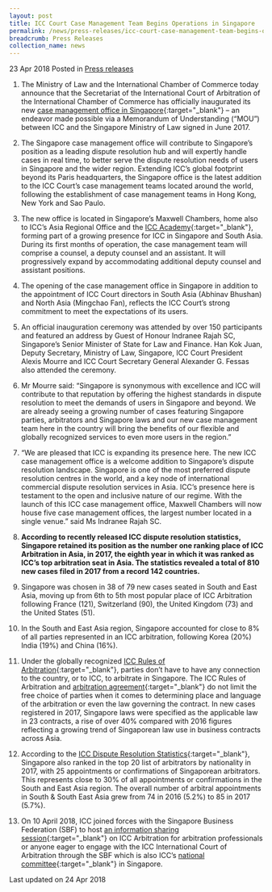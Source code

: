 ```yaml
---
layout: post
title: ICC Court Case Management Team Begins Operations in Singapore
permalink: /news/press-releases/icc-court-case-management-team-begins-operations-in-singapore
breadcrumb: Press Releases
collection_name: news
---
```



23 Apr 2018 Posted in [Press releases](/news/press-releases)


1. The Ministry of Law and the International Chamber of Commerce today announce that the Secretariat of the International Court of Arbitration of the International Chamber of Commerce has officially inaugurated its new [case management office in Singapore](https://iccwbo.org/media-wall/news-speeches/singapore-ministry-law-international-chamber-commerce-sign-mou-boost-arbitration/){:target="_blank"} – an endeavor made possible via a Memorandum of Understanding (“MOU”) between ICC and the Singapore Ministry of Law signed in June 2017.

2. The Singapore case management office will contribute to Singapore’s position as a leading dispute resolution hub and will expertly handle cases in real time, to better serve the dispute resolution needs of users in Singapore and the wider region. Extending ICC’s global footprint beyond its Paris headquarters, the Singapore office is the latest addition to the ICC Court’s case management teams located around the world, following the establishment of case management teams in Hong Kong, New York and Sao Paulo.


3. The new office is located in Singapore’s Maxwell Chambers, home also to ICC’s Asia Regional Office and the [ICC Academy](http://icc.academy/){:target="_blank"}, forming part of a growing presence for ICC in Singapore and South Asia. During its first months of operation, the case management team will comprise a counsel, a deputy counsel and an assistant. It will progressively expand by accommodating additional deputy counsel and assistant positions.

4. The opening of the case management office in Singapore in addition to the appointment of ICC Court directors in South Asia (Abhinav Bhushan) and North Asia (Mingchao Fan), reflects the ICC Court’s strong commitment to meet the expectations of its users.

5. An official inauguration ceremony was attended by over 150 participants and featured an address by Guest of Honour Indranee Rajah SC, Singapore’s Senior Minister of State for Law and Finance. Han Kok Juan, Deputy Secretary, Ministry of Law, Singapore, ICC Court President Alexis Mourre and ICC Court Secretary General Alexander G. Fessas also attended the ceremony.

6. Mr Mourre said: “Singapore is synonymous with excellence and ICC will contribute to that reputation by offering the highest standards in dispute resolution to meet the demands of users in Singapore and beyond. We are already seeing a growing number of cases featuring Singapore parties, arbitrators and Singapore laws and our new case management team here in the country will bring the benefits of our flexible and globally recognized services to even more users in the region.”

7. “We are pleased that ICC is expanding its presence here. The new ICC case management office is a welcome addition to Singapore’s dispute resolution landscape.  Singapore is one of the most preferred dispute resolution centres in the world, and a key node of international commercial dispute resolution services in Asia. ICC’s presence here is testament to the open and inclusive nature of our regime.  With the launch of this ICC case management office, Maxwell Chambers will now house five case management offices, the largest number located in a single venue.” said Ms Indranee Rajah SC.

8. **According to recently released ICC dispute resolution statistics, Singapore retained its position as the number one ranking place of ICC Arbitration in Asia, in 2017, the eighth year in which it was ranked as ICC’s top arbitration seat in Asia. The statistics revealed a total of 810 new cases filed in 2017 from a record 142 countries.**

9. Singapore was chosen in 38 of 79 new cases seated in South and East Asia, moving up from 6th to 5th most popular place of ICC Arbitration following France (121), Switzerland (90), the United Kingdom (73) and the United States (51).

10. In the South and East Asia region, Singapore accounted for close to 8% of all parties represented in an ICC arbitration, following Korea (20%) India (19%) and China (16%).

11. Under the globally recognized [ICC Rules of Arbitration](https://iccwbo.org/dispute-resolution-services/arbitration/rules-of-arbitration/){:target="_blank"}, parties don’t have to have any connection to the country, or to ICC, to arbitrate in Singapore.  The ICC Rules of Arbitration and [arbitration agreement](https://iccwbo.org/dispute-resolution-services/arbitration/arbitration-clause/){:target="_blank"} do not limit the free choice of parties when it comes to determining place and language of the arbitration or even the law governing the contract. In new cases registered in 2017, Singapore laws were specified as the applicable law in 23 contracts, a rise of over 40% compared with 2016 figures reflecting a growing trend of Singaporean law use in business contracts across Asia.

12. According to the [ICC Dispute Resolution Statistics](https://iccwbo.org/media-wall/news-speeches/icc-announces-2017-figures-confirming-global-reach-leading-position-complex-high-value-disputes/){:target="_blank"}, Singapore also ranked in the top 20 list of arbitrators by nationality in 2017, with 25 appointments or confirmations of Singaporean arbitrators. This represents close to 30% of all appointments or confirmations in the South and East Asia region. The overall number of arbitral appointments in South & South East Asia grew from 74 in 2016 (5.2%) to 85 in 2017 (5.7%).

13. On 10 April 2018, ICC joined forces with the Singapore Business Federation (SBF) to host [an information sharing session](https://iccwbo.org/event/info-sharing-session-icc-arbitration-singapore-business-federation/){:target="_blank"} on ICC Arbitration for arbitration professionals or anyone eager to engage with the ICC International Court of Arbitration through the SBF which is also ICC’s [national committee](https://iccwbo.org/about-us/global-network/regional-offices/){:target="_blank"} in Singapore.

<p class="right-side-updated">Last updated on 24 Apr 2018</p> 
